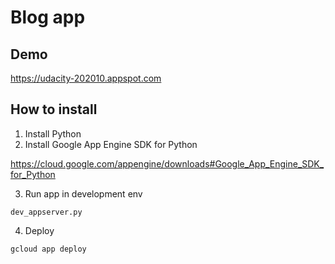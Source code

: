 # Blog app

## Demo
https://udacity-202010.appspot.com

## How to install

1. Install Python
2. Install Google App Engine SDK for Python 

https://cloud.google.com/appengine/downloads#Google_App_Engine_SDK_for_Python

3. Run app in development env

```
dev_appserver.py
```

4. Deploy

```
gcloud app deploy
```
